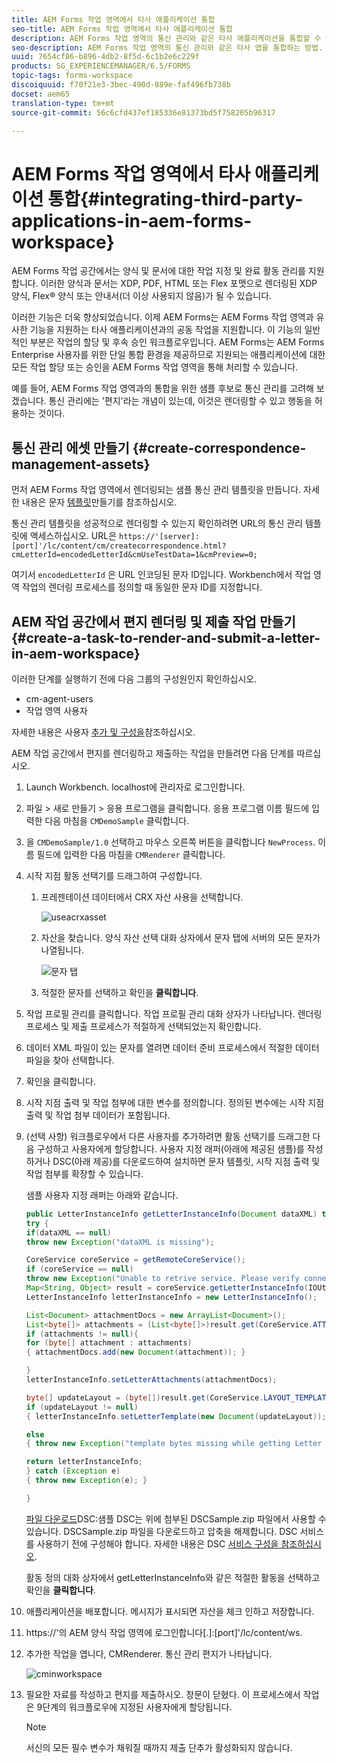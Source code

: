 ```yaml
---
title: AEM Forms 작업 영역에서 타사 애플리케이션 통합
seo-title: AEM Forms 작업 영역에서 타사 애플리케이션 통합
description: AEM Forms 작업 영역의 통신 관리와 같은 타사 애플리케이션을 통합할 수 있습니다.
seo-description: AEM Forms 작업 영역의 통신 관리와 같은 타사 앱을 통합하는 방법.
uuid: 7654cf86-b896-4db2-8f5d-6c1b2e6c229f
products: SG_EXPERIENCEMANAGER/6.5/FORMS
topic-tags: forms-workspace
discoiquuid: f70f21e3-3bec-490d-889e-faf496fb738b
docset: aem65
translation-type: tm+mt
source-git-commit: 56c6cfd437ef185336e81373bd5f758205b96317

---
```



# AEM Forms 작업 영역에서 타사 애플리케이션 통합{#integrating-third-party-applications-in-aem-forms-workspace}

AEM Forms 작업 공간에서는 양식 및 문서에 대한 작업 지정 및 완료 활동 관리를 지원합니다. 이러한 양식과 문서는 XDP, PDF, HTML 또는 Flex 포맷으로 렌더링된 XDP 양식, Flex® 양식 또는 안내서(더 이상 사용되지 않음)가 될 수 있습니다.

이러한 기능은 더욱 향상되었습니다. 이제 AEM Forms는 AEM Forms 작업 영역과 유사한 기능을 지원하는 타사 애플리케이션과의 공동 작업을 지원합니다. 이 기능의 일반적인 부분은 작업의 할당 및 후속 승인 워크플로우입니다. AEM Forms는 AEM Forms Enterprise 사용자를 위한 단일 통합 환경을 제공하므로 지원되는 애플리케이션에 대한 모든 작업 할당 또는 승인을 AEM Forms 작업 영역을 통해 처리할 수 있습니다.

예를 들어, AEM Forms 작업 영역과의 통합을 위한 샘플 후보로 통신 관리를 고려해 보겠습니다. 통신 관리에는 &#39;편지&#39;라는 개념이 있는데, 이것은 렌더링할 수 있고 행동을 허용하는 것이다.

## 통신 관리 에셋 만들기 {#create-correspondence-management-assets}

먼저 AEM Forms 작업 영역에서 렌더링되는 샘플 통신 관리 템플릿을 만듭니다. 자세한 내용은 문자 [템플릿](../../forms/using/create-letter.md)만들기를 참조하십시오.

통신 관리 템플릿을 성공적으로 렌더링할 수 있는지 확인하려면 URL의 통신 관리 템플릿에 액세스하십시오. URL은 `https://'[server]:[port]'/lc/content/cm/createcorrespondence.html?cmLetterId=encodedLetterId&cmUseTestData=1&cmPreview=0;`

여기서 `encodedLetterId` 은 URL 인코딩된 문자 ID입니다. Workbench에서 작업 영역 작업의 렌더링 프로세스를 정의할 때 동일한 문자 ID를 지정합니다.

## AEM 작업 공간에서 편지 렌더링 및 제출 작업 만들기 {#create-a-task-to-render-and-submit-a-letter-in-aem-workspace}

이러한 단계를 실행하기 전에 다음 그룹의 구성원인지 확인하십시오.

* cm-agent-users
* 작업 영역 사용자

자세한 내용은 사용자 [추가 및 구성을](/help/forms/using/admin-help/adding-configuring-users.md)참조하십시오.

AEM 작업 공간에서 편지를 렌더링하고 제출하는 작업을 만들려면 다음 단계를 따르십시오.

1. Launch Workbench. localhost에 관리자로 로그인합니다.
1. 파일 > 새로 만들기 > 응용 프로그램을 클릭합니다. 응용 프로그램 이름 필드에 입력한 다음 마침을 `CMDemoSample` 클릭합니다.
1. 을 `CMDemoSample/1.0` 선택하고 마우스 오른쪽 버튼을 클릭합니다 `NewProcess`. 이름 필드에 입력한 다음 마침을 `CMRenderer` 클릭합니다.
1. 시작 지점 활동 선택기를 드래그하여 구성합니다.

   1. 프레젠테이션 데이터에서 CRX 자산 사용을 선택합니다.

      ![useacrxasset](assets/useacrxasset.png)

   1. 자산을 찾습니다. 양식 자산 선택 대화 상자에서 문자 탭에 서버의 모든 문자가 나열됩니다.

      ![문자 탭](assets/letter_tab_new.png)

   1. 적절한 문자를 선택하고 확인을 **클릭합니다**.

1. 작업 프로필 관리를 클릭합니다. 작업 프로필 관리 대화 상자가 나타납니다. 렌더링 프로세스 및 제출 프로세스가 적절하게 선택되었는지 확인합니다.
1. 데이터 XML 파일이 있는 문자를 열려면 데이터 준비 프로세스에서 적절한 데이터 파일을 찾아 선택합니다.
1. 확인을 클릭합니다.
1. 시작 지점 출력 및 작업 첨부에 대한 변수를 정의합니다. 정의된 변수에는 시작 지점 출력 및 작업 첨부 데이터가 포함됩니다.
1. (선택 사항) 워크플로우에서 다른 사용자를 추가하려면 활동 선택기를 드래그한 다음 구성하고 사용자에게 할당합니다. 사용자 지정 래퍼(아래에 제공된 샘플)를 작성하거나 DSC(아래 제공)를 다운로드하여 설치하면 문자 템플릿, 시작 지점 출력 및 작업 첨부를 확장할 수 있습니다.

   샘플 사용자 지정 래퍼는 아래와 같습니다.

   ```java
   public LetterInstanceInfo getLetterInstanceInfo(Document dataXML) throws Exception {
   try {
   if(dataXML == null)
   throw new Exception("dataXML is missing");
   
   CoreService coreService = getRemoteCoreService();
   if (coreService == null)
   throw new Exception("Unable to retrive service. Please verify connection details.");
   Map<String, Object> result = coreService.getLetterInstanceInfo(IOUtils.toString(dataXML.getInputStream(), "UTF-8"));
   LetterInstanceInfo letterInstanceInfo = new LetterInstanceInfo();
   
   List<Document> attachmentDocs = new ArrayList<Document>();
   List<byte[]> attachments = (List<byte[]>)result.get(CoreService.ATTACHMENT_KEY);
   if (attachments != null){
   for (byte[] attachment : attachments)
   { attachmentDocs.add(new Document(attachment)); }
   
   }
   letterInstanceInfo.setLetterAttachments(attachmentDocs);
   
   byte[] updateLayout = (byte[])result.get(CoreService.LAYOUT_TEMPLATE_KEY);
   if (updateLayout != null)
   { letterInstanceInfo.setLetterTemplate(new Document(updateLayout)); }
   
   else
   { throw new Exception("template bytes missing while getting Letter instance Info."); }
   
   return letterInstanceInfo;
   } catch (Exception e)
   { throw new Exception(e); }
   
   }
   ```

   [파일 다운로드](assets/dscsample.zip)DSC:샘플 DSC는 위에 첨부된 DSCSample.zip 파일에서 사용할 수 있습니다. DSCSample.zip 파일을 다운로드하고 압축을 해제합니다. DSC 서비스를 사용하기 전에 구성해야 합니다. 자세한 내용은 DSC [서비스 구성을 참조하십시오](../../forms/using/add-action-button-in-create-correspondence-ui.md#p-configure-the-dsc-service-p).

   활동 정의 대화 상자에서 getLetterInstanceInfo와 같은 적절한 활동을 선택하고 확인을 **클릭합니다**.

1. 애플리케이션을 배포합니다. 메시지가 표시되면 자산을 체크 인하고 저장합니다.
1. https://&#39;의 AEM 양식 작업 영역에 로그인합니다[.]:[port]&#39;/lc/content/ws.
1. 추가한 작업을 엽니다, CMRenderer. 통신 관리 편지가 나타납니다.

   ![cminworkspace](assets/cminworkspace.png)

1. 필요한 자료를 작성하고 편지를 제출하시오. 창문이 닫혔다. 이 프로세스에서 작업은 9단계의 워크플로우에 지정된 사용자에게 할당됩니다.

   >[!NOTE]
   >
   >서신의 모든 필수 변수가 채워질 때까지 제출 단추가 활성화되지 않습니다.
